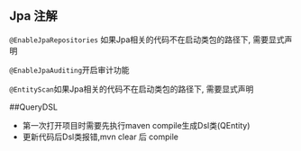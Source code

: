 ## Jpa 注解
`@EnableJpaRepositories`  如果Jpa相关的代码不在启动类包的路径下, 需要显式声明

`@EnableJpaAuditing`开启审计功能

`@EntityScan`如果Jpa相关的代码不在启动类包的路径下, 需要显式声明


##QueryDSL
- 第一次打开项目时需要先执行maven compile生成Dsl类(QEntity)
- 更新代码后Dsl类报错,mvn clear 后 compile

